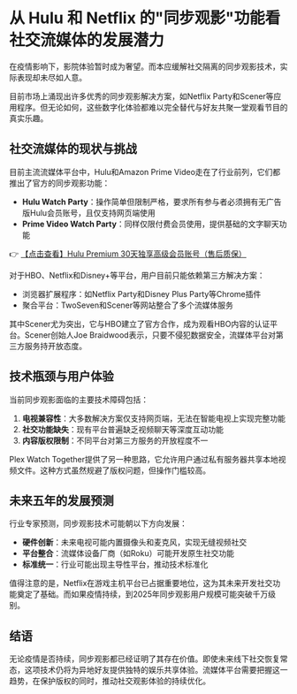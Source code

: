 # 从 Hulu 和 Netflix 的"同步观影"功能看社交流媒体的发展潜力

在疫情影响下，影院体验暂时成为奢望。而本应缓解社交隔离的同步观影技术，实际表现却未尽如人意。

目前市场上涌现出许多优秀的同步观影解决方案，如Netflix Party和Scener等应用程序。但无论如何，这些数字化体验都难以完全替代与好友共聚一堂观看节目的真实乐趣。

## 社交流媒体的现状与挑战

目前主流流媒体平台中，Hulu和Amazon Prime Video走在了行业前列，它们都推出了官方的同步观影功能：

- **Hulu Watch Party**：操作简单但限制严格，要求所有参与者必须拥有无广告版Hulu会员账号，且仅支持网页端使用
- **Prime Video Watch Party**：同样仅限付费会员使用，提供基础的文字聊天功能

👉 [【点击查看】Hulu Premium 30天独享高级会员账号（售后质保）](https://bit.ly/HuLu_vip)

对于HBO、Netflix和Disney+等平台，用户目前只能依赖第三方解决方案：

- 浏览器扩展程序：如Netflix Party和Disney Plus Party等Chrome插件
- 聚合平台：TwoSeven和Scener等网站整合了多个流媒体服务

其中Scener尤为突出，它与HBO建立了官方合作，成为观看HBO内容的认证平台。Scener创始人Joe Braidwood表示，只要不侵犯数据安全，流媒体平台对第三方服务持开放态度。

## 技术瓶颈与用户体验

当前同步观影面临的主要技术障碍包括：

1. **电视兼容性**：大多数解决方案仅支持网页端，无法在智能电视上实现完整功能
2. **社交功能缺失**：现有平台普遍缺乏视频聊天等深度互动功能
3. **内容版权限制**：不同平台对第三方服务的开放程度不一

Plex Watch Together提供了另一种思路，它允许用户通过私有服务器共享本地视频文件。这种方式虽然规避了版权问题，但操作门槛较高。

## 未来五年的发展预测

行业专家预测，同步观影技术可能朝以下方向发展：

- **硬件创新**：未来电视可能内置摄像头和麦克风，实现无缝视频社交
- **平台整合**：流媒体设备厂商（如Roku）可能开发原生社交功能
- **标准统一**：行业可能出现主导性平台，推动技术标准化

值得注意的是，Netflix在游戏主机平台已占据重要地位，这为其未来开发社交功能奠定了基础。而如果疫情持续，到2025年同步观影用户规模可能突破千万级别。

## 结语

无论疫情是否持续，同步观影都已经证明了其存在价值。即使未来线下社交恢复常态，这项技术仍将为异地好友提供独特的娱乐共享体验。流媒体平台需要把握这一趋势，在保护版权的同时，推动社交观影体验的持续优化。